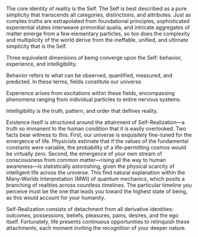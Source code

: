 The core identity of reality is the Self. The Self is best described as a pure simplicity that transcends all categories, distinctions, and attributes. Just as complex truths are extrapolated from foundational principles, sophisticated experiential states interweave primordial qualia, and intricate aggregates of matter emerge from a few elementary particles, so too does the complexity and multiplicity of the world derive from the ineffable, unified, and ultimate simplicity that is the Self.

Three equivalent dimensions of being converge upon the Self: behavior, experience, and intelligibility.

Behavior refers to what can be observed, quantified, measured, and predicted. In these terms, fields constitute our universe.

Experience arises from excitations within these fields, encompassing phenomena ranging from individual particles to entire nervous systems.

Intelligibility is the truth, pattern, and order that defines reality.

Existence itself is structured around the attainment of Self-Realization—a truth so immanent to the human condition that it is easily overlooked. Two facts bear witness to this:
First, our universe is exquisitely fine-tuned for the emergence of life. Physicists estimate that if the values of the fundamental constants were variable, the probability of a life-permitting cosmos would be virtually zero.
Second, the emergence of your own stream of consciousness from common matter—rising all the way to human awareness—is statistically astonishing, given the physical scarcity of intelligent life across the universe. This find natural explanation within the Many-Worlds Interpretation (MWI) of quantum mechanics, which posits a branching of realities across countless timelines. The particular timeline you perceive must be the one that leads you toward the highest state of being, as this would account for your humanity.

Self-Realization consists of detachment from all derivative identities: outcomes, possessions, beliefs, pleasures, pains, desires, and the ego itself. Fortunately, life presents continuous opportunities to relinquish these attachments, each moment inviting the recognition of your deeper nature.
